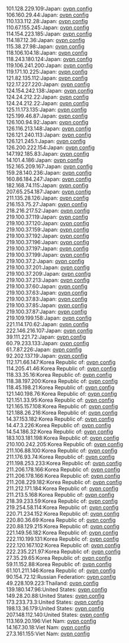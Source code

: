 101.128.229.109:Japan: [ovpn config](vpn/101_128_229_109.ovpn)  
106.160.29.44:Japan: [ovpn config](vpn/106_160_29_44.ovpn)  
110.133.112.28:Japan: [ovpn config](vpn/110_133_112_28.ovpn)  
110.67.155.245:Japan: [ovpn config](vpn/110_67_155_245.ovpn)  
114.154.223.185:Japan: [ovpn config](vpn/114_154_223_185.ovpn)  
114.187.12.36:Japan: [ovpn config](vpn/114_187_12_36.ovpn)  
115.38.27.98:Japan: [ovpn config](vpn/115_38_27_98.ovpn)  
118.106.104.18:Japan: [ovpn config](vpn/118_106_104_18.ovpn)  
118.243.180.124:Japan: [ovpn config](vpn/118_243_180_124.ovpn)  
119.106.241.200:Japan: [ovpn config](vpn/119_106_241_200.ovpn)  
119.171.10.225:Japan: [ovpn config](vpn/119_171_10_225.ovpn)  
121.82.135.112:Japan: [ovpn config](vpn/121_82_135_112.ovpn)  
122.17.227.220:Japan: [ovpn config](vpn/122_17_227_220.ovpn)  
124.154.242.138:Japan: [ovpn config](vpn/124_154_242_138.ovpn)  
124.24.212.22:Japan: [ovpn config](vpn/124_24_212_22.ovpn)  
124.24.212.22:Japan: [ovpn config](vpn/124_24_212_22.ovpn)  
125.11.173.135:Japan: [ovpn config](vpn/125_11_173_135.ovpn)  
125.199.46.87:Japan: [ovpn config](vpn/125_199_46_87.ovpn)  
126.100.94.92:Japan: [ovpn config](vpn/126_100_94_92.ovpn)  
126.116.213.148:Japan: [ovpn config](vpn/126_116_213_148.ovpn)  
126.121.240.113:Japan: [ovpn config](vpn/126_121_240_113.ovpn)  
126.121.245.1:Japan: [ovpn config](vpn/126_121_245_1.ovpn)  
126.200.222.154:Japan: [ovpn config](vpn/126_200_222_154.ovpn)  
147.192.185.83:Japan: [ovpn config](vpn/147_192_185_83.ovpn)  
14.101.4.186:Japan: [ovpn config](vpn/14_101_4_186.ovpn)  
152.165.209.167:Japan: [ovpn config](vpn/152_165_209_167.ovpn)  
159.28.140.236:Japan: [ovpn config](vpn/159_28_140_236.ovpn)  
160.86.184.247:Japan: [ovpn config](vpn/160_86_184_247.ovpn)  
182.168.74.115:Japan: [ovpn config](vpn/182_168_74_115.ovpn)  
207.65.254.187:Japan: [ovpn config](vpn/207_65_254_187.ovpn)  
211.135.28.126:Japan: [ovpn config](vpn/211_135_28_126.ovpn)  
216.153.75.27:Japan: [ovpn config](vpn/216_153_75_27.ovpn)  
218.216.217.52:Japan: [ovpn config](vpn/218_216_217_52.ovpn)  
219.100.37.119:Japan: [ovpn config](vpn/219_100_37_119.ovpn)  
219.100.37.120:Japan: [ovpn config](vpn/219_100_37_120.ovpn)  
219.100.37.159:Japan: [ovpn config](vpn/219_100_37_159.ovpn)  
219.100.37.192:Japan: [ovpn config](vpn/219_100_37_192.ovpn)  
219.100.37.196:Japan: [ovpn config](vpn/219_100_37_196.ovpn)  
219.100.37.197:Japan: [ovpn config](vpn/219_100_37_197.ovpn)  
219.100.37.199:Japan: [ovpn config](vpn/219_100_37_199.ovpn)  
219.100.37.2:Japan: [ovpn config](vpn/219_100_37_2.ovpn)  
219.100.37.201:Japan: [ovpn config](vpn/219_100_37_201.ovpn)  
219.100.37.209:Japan: [ovpn config](vpn/219_100_37_209.ovpn)  
219.100.37.213:Japan: [ovpn config](vpn/219_100_37_213.ovpn)  
219.100.37.60:Japan: [ovpn config](vpn/219_100_37_60.ovpn)  
219.100.37.63:Japan: [ovpn config](vpn/219_100_37_63.ovpn)  
219.100.37.83:Japan: [ovpn config](vpn/219_100_37_83.ovpn)  
219.100.37.85:Japan: [ovpn config](vpn/219_100_37_85.ovpn)  
219.100.37.87:Japan: [ovpn config](vpn/219_100_37_87.ovpn)  
219.109.199.158:Japan: [ovpn config](vpn/219_109_199_158.ovpn)  
221.114.170.62:Japan: [ovpn config](vpn/221_114_170_62.ovpn)  
222.146.216.107:Japan: [ovpn config](vpn/222_146_216_107.ovpn)  
39.111.221.72:Japan: [ovpn config](vpn/39_111_221_72.ovpn)  
60.79.233.133:Japan: [ovpn config](vpn/60_79_233_133.ovpn)  
61.7.87.226:Japan: [ovpn config](vpn/61_7_87_226.ovpn)  
92.202.137.19:Japan: [ovpn config](vpn/92_202_137_19.ovpn)  
112.171.66.147:Korea Republic of: [ovpn config](vpn/112_171_66_147.ovpn)  
114.205.41.46:Korea Republic of: [ovpn config](vpn/114_205_41_46.ovpn)  
118.33.35.16:Korea Republic of: [ovpn config](vpn/118_33_35_16.ovpn)  
118.38.197.200:Korea Republic of: [ovpn config](vpn/118_38_197_200.ovpn)  
118.45.198.21:Korea Republic of: [ovpn config](vpn/118_45_198_21.ovpn)  
121.140.198.76:Korea Republic of: [ovpn config](vpn/121_140_198_76.ovpn)  
121.151.33.95:Korea Republic of: [ovpn config](vpn/121_151_33_95.ovpn)  
121.165.157.108:Korea Republic of: [ovpn config](vpn/121_165_157_108.ovpn)  
121.188.26.216:Korea Republic of: [ovpn config](vpn/121_188_26_216.ovpn)  
14.37.153.182:Korea Republic of: [ovpn config](vpn/14_37_153_182.ovpn)  
14.47.3.226:Korea Republic of: [ovpn config](vpn/14_47_3_226.ovpn)  
14.54.186.32:Korea Republic of: [ovpn config](vpn/14_54_186_32.ovpn)  
183.103.181.198:Korea Republic of: [ovpn config](vpn/183_103_181_198.ovpn)  
210.100.242.205:Korea Republic of: [ovpn config](vpn/210_100_242_205.ovpn)  
211.106.88.100:Korea Republic of: [ovpn config](vpn/211_106_88_100.ovpn)  
211.176.93.74:Korea Republic of: [ovpn config](vpn/211_176_93_74.ovpn)  
211.198.253.233:Korea Republic of: [ovpn config](vpn/211_198_253_233.ovpn)  
211.206.178.166:Korea Republic of: [ovpn config](vpn/211_206_178_166.ovpn)  
211.206.178.166:Korea Republic of: [ovpn config](vpn/211_206_178_166.ovpn)  
211.208.229.182:Korea Republic of: [ovpn config](vpn/211_208_229_182.ovpn)  
211.212.171.184:Korea Republic of: [ovpn config](vpn/211_212_171_184.ovpn)  
211.213.5.168:Korea Republic of: [ovpn config](vpn/211_213_5_168.ovpn)  
218.39.233.59:Korea Republic of: [ovpn config](vpn/218_39_233_59.ovpn)  
219.254.58.114:Korea Republic of: [ovpn config](vpn/219_254_58_114.ovpn)  
220.71.234.152:Korea Republic of: [ovpn config](vpn/220_71_234_152.ovpn)  
220.80.36.69:Korea Republic of: [ovpn config](vpn/220_80_36_69.ovpn)  
220.88.129.215:Korea Republic of: [ovpn config](vpn/220_88_129_215.ovpn)  
221.149.56.182:Korea Republic of: [ovpn config](vpn/221_149_56_182.ovpn)  
222.110.199.131:Korea Republic of: [ovpn config](vpn/222_110_199_131.ovpn)  
222.120.167.102:Korea Republic of: [ovpn config](vpn/222_120_167_102.ovpn)  
222.235.221.97:Korea Republic of: [ovpn config](vpn/222_235_221_97.ovpn)  
27.35.29.65:Korea Republic of: [ovpn config](vpn/27_35_29_65.ovpn)  
59.11.152.88:Korea Republic of: [ovpn config](vpn/59_11_152_88.ovpn)  
61.101.211.146:Korea Republic of: [ovpn config](vpn/61_101_211_146.ovpn)  
90.154.72.12:Russian Federation: [ovpn config](vpn/90_154_72_12.ovpn)  
49.228.109.223:Thailand: [ovpn config](vpn/49_228_109_223.ovpn)  
139.180.147.96:United States: [ovpn config](vpn/139_180_147_96.ovpn)  
149.28.20.88:United States: [ovpn config](vpn/149_28_20_88.ovpn)  
173.233.73.3:United States: [ovpn config](vpn/173_233_73_3.ovpn)  
198.13.36.179:United States: [ovpn config](vpn/198_13_36_179.ovpn)  
207.148.112.140:United States: [ovpn config](vpn/207_148_112_140.ovpn)  
113.169.20.196:Viet Nam: [ovpn config](vpn/113_169_20_196.ovpn)  
14.167.30.18:Viet Nam: [ovpn config](vpn/14_167_30_18.ovpn)  
27.3.161.155:Viet Nam: [ovpn config](vpn/27_3_161_155.ovpn)  
